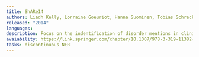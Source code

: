 ```yaml
---
title: ShARe14
authors: Liadh Kelly, Lorraine Goeuriot, Hanna Suominen, Tobias Schreck, Gondy Leroy, Danielle L. Mowery, Sumithra Velupillai, Wendy W. Chapman, David Martinez, Guido Zuccon & João Palotti
released: "2014"
languages: 
description: Focus on the indentification of disorder mentions in clinical notes, including discharge summaries, electrocardiogram, echocardiogram, and radiology reports.
avaiability: https://link.springer.com/chapter/10.1007/978-3-319-11382-1_17
tasks: discontinuous NER
---
```

